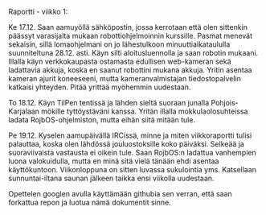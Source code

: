  
Raportti - viikko 1:

Ke 17.12.
Saan aamuyöllä sähköpostin, jossa kerrotaan että olen sittenkin päässyt varasijalta mukaan robottiohjelmoinnin kurssille. Pasmat menevät sekaisin, sillä lomaohjelmani on jo lähestulkoon minuuttiaikataululla suunniteltuna 28.12. asti. Käyn silti aloitusluennolla ja saan robotin mukaani. Illalla käyn verkkokaupasta ostamasta edullisen web-kameran sekä ladattavia akkuja, koska en saanut robottini mukana akkuja. Yritin asentaa kameran ajurit koneeseeni, mutta kameranvalmistajan tiedostopalvelin katkaisi yhteyden. Pitää yrittää myöhemmin uudestaan.

To 18.12. 
Käyn TilPen tentissä ja lähden sieltä suoraan junalla Pohjois-Karjalaan mökille tyttöystäväni kanssa. Yritän illalla mokkulaolosuhteissa ladata RojbOS-ohjelmiston, mutta eihän siitä mitään tule.

Pe 19.12.
Kyselen aamupäivällä IRCissä, minne ja miten viikkoraportti tulisi palauttaa, koska olen lähdössä jouluostoksille koko päiväksi. Selkeää ja suoraviivaista vastausta ei oikein tule. Saan RojbOS:n ladattua vanhempien luona valokuidulla, mutta en minä sitä vielä tänään ehdi asentaa käyttökuntoon. Viikonloppuna on sitten luvassa sukulointia yms. Katsellaan sunnuntai-iltana saunan jälkeen taikka ensi viikolla uudestaan.

Opettelen googlen avulla käyttämään githubia sen verran, että saan forkattua repon ja luotua nämä dokumentit sinne.
